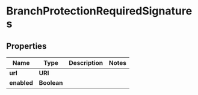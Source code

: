 

# BranchProtectionRequiredSignatures


## Properties

| Name | Type | Description | Notes |
|------------ | ------------- | ------------- | -------------|
|**url** | **URI** |  |  |
|**enabled** | **Boolean** |  |  |



